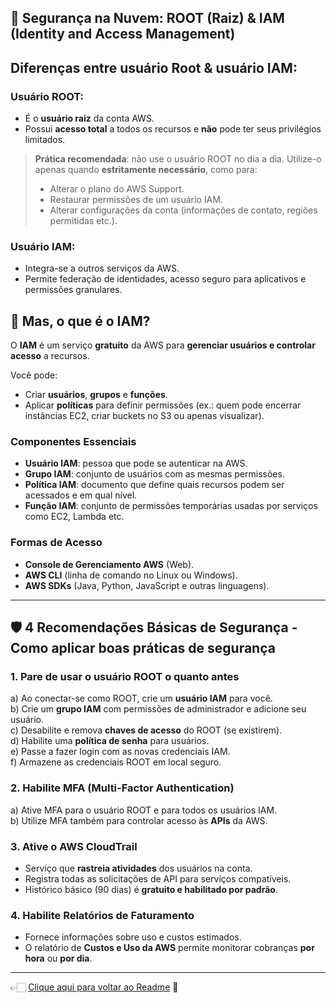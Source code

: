 ## 🪪 Segurança na Nuvem: ROOT (Raiz) & IAM (Identity and Access Management)

## Diferenças entre usuário Root & usuário IAM:

### Usuário ROOT:
- É o **usuário raiz** da conta AWS.  
- Possui **acesso total** a todos os recursos e **não** pode ter seus privilégios limitados.  

> **Prática recomendada**: não use o usuário ROOT no dia a dia. Utilize-o apenas quando **estritamente necessário**, como para:
> - Alterar o plano do AWS Support.  
> - Restaurar permissões de um usuário IAM.  
> - Alterar configurações da conta (informações de contato, regiões permitidas etc.).

### Usuário IAM:
- Integra-se a outros serviços da AWS.  
- Permite federação de identidades, acesso seguro para aplicativos e permissões granulares.  

## 🔐 Mas, o que é o IAM?

O **IAM** é um serviço **gratuito** da AWS para **gerenciar usuários e controlar acesso** a recursos.  

Você pode:
- Criar **usuários**, **grupos** e **funções**.  
- Aplicar **políticas** para definir permissões (ex.: quem pode encerrar instâncias EC2, criar buckets no S3 ou apenas visualizar).  

### Componentes Essenciais
- **Usuário IAM**: pessoa que pode se autenticar na AWS.  
- **Grupo IAM**: conjunto de usuários com as mesmas permissões.  
- **Política IAM**: documento que define quais recursos podem ser acessados e em qual nível.  
- **Função IAM**: conjunto de permissões temporárias usadas por serviços como EC2, Lambda etc.  

### Formas de Acesso
- **Console de Gerenciamento AWS** (Web).  
- **AWS CLI** (linha de comando no Linux ou Windows).  
- **AWS SDKs** (Java, Python, JavaScript e outras linguagens).  

---

## 🛡️ 4 Recomendações Básicas de Segurança - Como aplicar boas práticas de segurança

### 1. Pare de usar o usuário ROOT o quanto antes
a) Ao conectar-se como ROOT, crie um **usuário IAM** para você.  
b) Crie um **grupo IAM** com permissões de administrador e adicione seu usuário.  
c) Desabilite e remova **chaves de acesso** do ROOT (se existirem).  
d) Habilite uma **política de senha** para usuários.  
e) Passe a fazer login com as novas credenciais IAM.  
f) Armazene as credenciais ROOT em local seguro.  

### 2. Habilite MFA (Multi-Factor Authentication)
a) Ative MFA para o usuário ROOT e para todos os usuários IAM.  
b) Utilize MFA também para controlar acesso às **APIs** da AWS.  

### 3. Ative o AWS CloudTrail
- Serviço que **rastreia atividades** dos usuários na conta.  
- Registra todas as solicitações de API para serviços compatíveis.  
- Histórico básico (90 dias) é **gratuito e habilitado por padrão**.  

### 4. Habilite Relatórios de Faturamento
- Fornece informações sobre uso e custos estimados.  
- O relatório de **Custos e Uso da AWS** permite monitorar cobranças **por hora** ou **por dia**.  

---

👉🏻 [Clique aqui para voltar ao Readme](https://github.com/DrikaDev/Estudando-AWS-Cloud-Practitioner/blob/main/README.md) 📒
